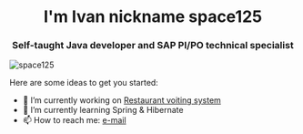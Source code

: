 
<h1 align="center">I'm Ivan nickname space125</h1>
<h3 align="center">Self-taught Java developer and SAP PI/PO technical specialist</h3>

<p align="left"> <img src="https://komarev.com/ghpvc/?username=space125" alt="space125" /> </p>


Here are some ideas to get you started:

- 🔭 I’m currently working on [Restaurant voiting system](https://github.com/Space125/restaurant-voting-rest-api)
- 🌱 I’m currently learning Spring & Hibernate
- 📫 How to reach me: [e-mail](mailto:kurilov@list.ru?subject=[GitHub])

